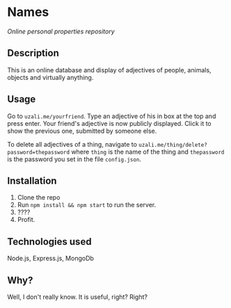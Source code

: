 # Names

*Online personal properties repository*

## Description

This is an online database and display of adjectives of people, animals, objects and virtually anything. 

## Usage

Go to ``uzali.me/yourfriend``. Type an adjective of his in box at the top and press enter. Your friend's adjective is now publicly displayed. Click it to show the previous one, submitted by someone else.

To delete all adjectives of a thing, navigate to ``uzali.me/thing/delete?password=thepassword`` 
where ``thing`` is the name of the thing and ``thepassword`` is the password 
you set in the file ``config.json``.

## Installation

 1. Clone the repo
 2. Run ``npm install && npm start`` to run the server.
 3. ????
 4. Profit.

## Technologies used

Node.js, Express.js, MongoDb

## Why?

Well, I don't really know. It is useful, right? Right?
